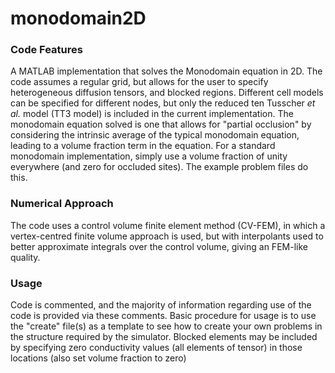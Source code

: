 # monodomain2D

### Code Features
A MATLAB implementation that solves the Monodomain equation in 2D. The code assumes a regular grid, but allows for the user to specify
heterogeneous diffusion tensors, and blocked regions. Different cell models can be specified for different nodes, but only the reduced
ten Tusscher *et al.* model (TT3 model) is included in the current implementation.
The monodomain equation solved is one that allows for "partial occlusion" by considering the intrinsic average of the typical monodomain 
equation, leading to a volume fraction term in the equation. For a standard monodomain implementation, simply use a volume fraction of unity
everywhere (and zero for occluded sites). The example problem files do this.

### Numerical Approach
The code uses a control volume finite element method (CV-FEM), in which a vertex-centred finite volume approach is used, but with interpolants
used to better approximate integrals over the control volume, giving an FEM-like quality. 

### Usage
Code is commented, and the majority of information regarding use of the code is provided via these comments. Basic procedure for usage is to
use the "create" file(s) as a template to see how to create your own problems in the structure required by the simulator. Blocked elements may
be included by specifying zero conductivity values (all elements of tensor) in those locations (also set volume fraction to zero)